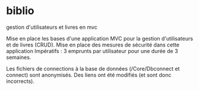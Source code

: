 # biblio
 gestion d'utilisateurs et livres en mvc

 Mise en place les bases d'une application MVC pour la gestion d'utilisateurs et de livres (CRUD). Mise en place des mesures de sécurité dans cette application 
 Impératifs : 3 emprunts par utilisateur pour une durée de 3 semaines.

Les fichiers de connections à la base de données (/Core/Dbconnect et connect) sont anonymisés. Des liens ont été modifiés (et sont donc incorrects).
